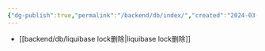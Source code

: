 ```yaml
---
{"dg-publish":true,"permalink":"/backend/db/index/","created":"2024-03-13T13:21:57.506+08:00","updated":"2024-03-13T13:24:06.478+08:00"}
---
```


+ [[backend/db/liquibase lock删除\|liquibase lock删除]]